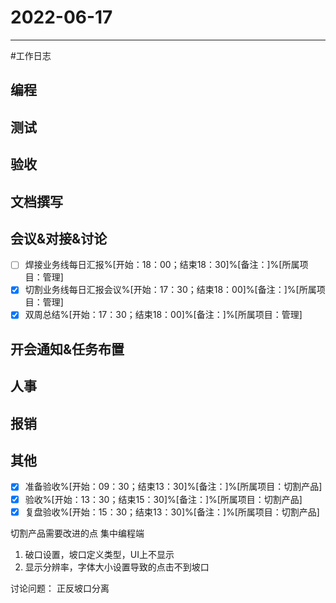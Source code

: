 # 2022-06-17 

---

#工作日志

## 编程



## 测试



## 验收 



## 文档撰写 



## 会议&对接&讨论

- [ ] 焊接业务线每日汇报%[开始：18：00；结束18：30]%[备注：]%[所属项目：管理]
- [x] 切割业务线每日汇报会议%[开始：17：30；结束18：00]%[备注：]%[所属项目：管理]
- [x] 双周总结%[开始：17：30；结束18：00]%[备注：]%[所属项目：管理]

## 开会通知&任务布置



## 人事



## 报销



## 其他
- [x] 准备验收%[开始：09：30；结束13：30]%[备注：]%[所属项目：切割产品]
- [x] 验收%[开始：13：30；结束15：30]%[备注：]%[所属项目：切割产品]
- [x] 复盘验收%[开始：15：30；结束13：30]%[备注：]%[所属项目：切割产品]

切割产品需要改进的点
集中编程端
1. 破口设置，坡口定义类型，UI上不显示
2. 显示分辨率，字体大小设置导致的点击不到坡口

讨论问题：
正反坡口分离


